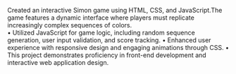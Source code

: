 Created an interactive Simon game using HTML, CSS, and JavaScript.The game features a      dynamic interface where players must replicate increasingly complex sequences of colors.      
•	Utilized JavaScript for game logic, including random sequence generation, user input validation, and score tracking.
•	Enhanced user experience with responsive design and engaging animations through CSS.
•	This project demonstrates proficiency in front-end development and interactive web application design.
